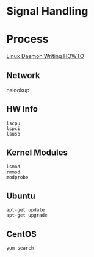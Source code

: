 # Signal Handling

# Process
[Linux Daemon Writing HOWTO](http://www.netzmafia.de/skripten/unix/linux-daemon-howto.html)


## Network
nslookup


## HW Info
```
lscpu
lspci
lsusb
```

## Kernel Modules
```
lsmod
rmmod
modprobe
```

## Ubuntu
```
apt-get update
apt-get upgrade
```

## CentOS

```
yum search
```
